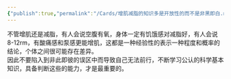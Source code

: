 ```yaml
---
{"publish":true,"permalink":"/Cards/增肌减脂的知识多是开放性的而不是非黑即白.md","title":"增肌减脂的知识多是开放性的而不是非黑即白","created":"2022-12-03","modified":"2023-03-14","cssclasses":""}
---
```



不管增肌还是减脂，有人会说空腹有氧，身体一定有饥饿感对减脂好，有人会说8-12rm，有酸痛感和泵感更能增肌，这都是一种经验性的表示一种程度和概率的结论，个体之间很可能存在差异。  
因此不要陷入到非此即彼的误区中而导致自己无法前行，不断学习公认的科学基本知识，具备判断这些的能力，才是最重要的。